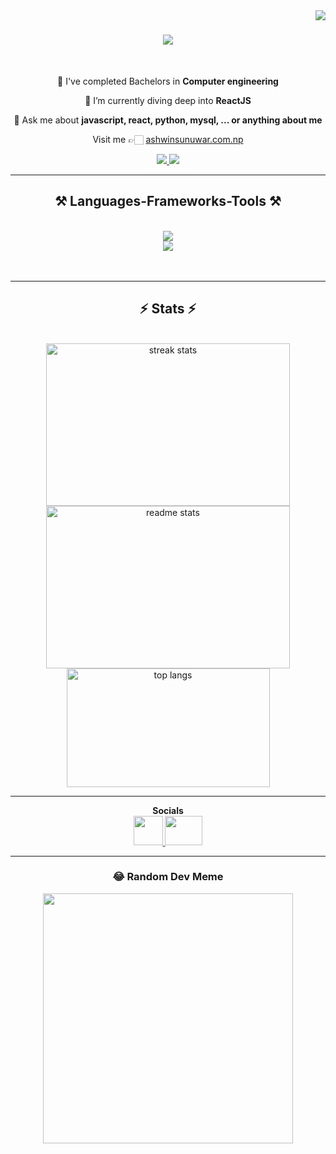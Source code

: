 
<img align="right" src="https://visitor-badge.laobi.icu/badge?page_id=AshwinSunuwarr2.AshwinSunuwarr2" />

<h1 align="center">
    <img src="https://readme-typing-svg.herokuapp.com/?font=Righteous&size=35&center=true&vCenter=true&width=500&height=70&duration=4800&lines=Hi+There!+👋;+I'm+Ashwin-Sunuwar!;+Liscensed+Computer+Engineer;" />
</h1>

<br/>

<div align="center">
 
 🔭 I've completed Bachelors in **Computer engineering**
 
 🌱 I’m currently diving deep into **ReactJS**

💬 Ask me about **javascript, react, python, mysql, ... or anything about me**
<br/>
<p>Visit me 👉🏻 
<a href="https://ashwinsunuwar.com.np/" target="_blank">ashwinsunuwar.com.np</a></p>
 </div>
 
<div align="center"> 
  <a href="mailto:ashwinsunuwarr2@gmail.com">
    <img src="https://img.shields.io/badge/Gmail-333333?style=for-the-badge&logo=gmail&logoColor=red" />
  </a>
  <a href="https://www.linkedin.com/in/ashwin-sunuwar-648769229/" target="_blank">
    <img src="https://img.shields.io/badge/LinkedIn-0077B5?style=for-the-badge&logo=linkedin&logoColor=white" target="_blank" />
  </a>
<!--  <a href="https://github.com/AshwinSunuwarr2" target="_blank">
     <img src="https://img.shields.io/badge/Portfolio-FF5722?style=for-the-badge&logo=todoist&logoColor=white" target="_blank" /> <!-- sqlite, safari, google-chrome are other good icon options 
  </a>-->

  
</div>


 <hr/>
 
<h2 align="center">⚒️ Languages-Frameworks-Tools ⚒️</h2>
<br/>
<div align="center">
    <img src="https://skillicons.dev/icons?i=react,bootstrap,tailwind,html,css,vscode,github,figma,git" /><br>
    <img src="https://skillicons.dev/icons?i=python,javascript,typescript,firebase,c,dotnet,mysql,django,flutter" /><br>
</div>

<br/>

<!--
<hr/>
<div align="center">
  <h2>🐍 My Contributions 🐍</h2>
  <br>
  <img alt="snake eating my contributions" src="https://raw.githubusercontent.com/AshwinSunuwarr2/AshwinSunuwarr2/output/github-contribution-grid-snake.svg" />
  <br/><br/>-->
  <br/>
</div>

<hr/>

<h2 align="center">⚡ Stats ⚡</h2>
<br>
<div align=center>
  <img width=390 height=260 src="https://streak-stats.demolab.com/?user=AshwinSunuwarr2&theme=react&border_radius=10" alt="streak stats"/>
  <img width=390 height=260 src="https://github-readme-stats.vercel.app/api?username=AshwinSunuwarr2&count_private=true&show_icons=true&theme=react&rank_icon=github&border_radius=10" alt="readme stats" />
  <br/>
  <img width=325 height=190 align="center" src="https://github-readme-stats.vercel.app/api/top-langs/?username=AshwinSunuwarr2&hide=HTML&langs_count=8&layout=compact&theme=react&border_radius=10&size_weight=0.5&count_weight=0.5&exclude_repo=github-readme-stats" alt="top langs" />
</div>


<hr/>

<!--
<div align="center">
<a href='#' target='_blank'><img height='64' style='border:0px;height:64px;' src='https://storage.ko-fi.com/cdn/kofi1.png?v=3' border='0' alt='Buy Me a Coffee at ko-fi.com' /></a>
</div>-->

<!--
### ✍️ Random Dev Quote
![](https://quotes-github-readme.vercel.app/api?type=vetical&theme=dark)
-->
<div align=center>

<div align="center">
    <div>
        <b>Socials</b>
    </div>
    <div>
        <a href="https://www.instagram.com/ashwinsunuwar" target="_blank">
          <img src="https://cdn3d.iconscout.com/3d/free/thumb/free-instagram-7096205-5753427.png?f=webp" width="47px" height="47px"/>
        </a>
        <a href="https://twitter.com/Ashwin_sunuwarr" target="_blank">
          <img src="https://cdn.icon-icons.com/icons2/4029/PNG/512/twitter_x_new_logo_x_rounded_icon_256078.png" width="60px" height="47px"/>
        </a>        
    </div>   
</div>

<hr/>

### 😂 Random Dev Meme
<img src='https://randommeme-five.vercel.app/' style="height: 400px;"/>

</div>



